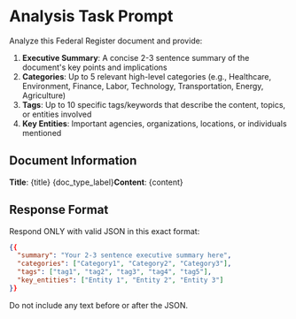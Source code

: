 # Analysis Task Prompt

Analyze this Federal Register document and provide:

1. **Executive Summary**: A concise 2-3 sentence summary of the document's key points and implications
2. **Categories**: Up to 5 relevant high-level categories (e.g., Healthcare, Environment, Finance, Labor, Technology, Transportation, Energy, Agriculture)
3. **Tags**: Up to 10 specific tags/keywords that describe the content, topics, or entities involved
4. **Key Entities**: Important agencies, organizations, locations, or individuals mentioned

## Document Information

**Title**: {title}
{doc_type_label}**Content**: {content}

## Response Format

Respond ONLY with valid JSON in this exact format:
```json
{{
  "summary": "Your 2-3 sentence executive summary here",
  "categories": ["Category1", "Category2", "Category3"],
  "tags": ["tag1", "tag2", "tag3", "tag4", "tag5"],
  "key_entities": ["Entity 1", "Entity 2", "Entity 3"]
}}
```

Do not include any text before or after the JSON.
